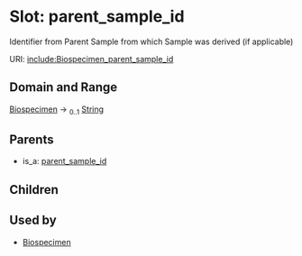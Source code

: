 
# Slot: parent_sample_id


Identifier from Parent Sample from which Sample was derived (if applicable)

URI: [include:Biospecimen_parent_sample_id](https://w3id.org/include/Biospecimen_parent_sample_id)


## Domain and Range

[Biospecimen](Biospecimen.md) &#8594;  <sub>0..1</sub> [String](types/String.md)

## Parents

 *  is_a: [parent_sample_id](parent_sample_id.md)

## Children


## Used by

 * [Biospecimen](Biospecimen.md)
